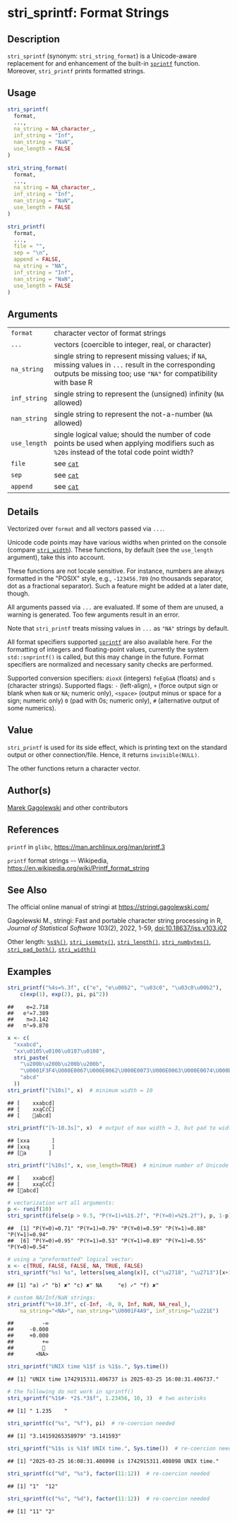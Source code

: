 # stri_sprintf: Format Strings

## Description

`stri_sprintf` (synonym: `stri_string_format`) is a Unicode-aware replacement for and enhancement of the built-in [`sprintf`](https://stat.ethz.ch/R-manual/R-devel/library/base/help/sprintf.html) function. Moreover, `stri_printf` prints formatted strings.

## Usage

``` r
stri_sprintf(
  format,
  ...,
  na_string = NA_character_,
  inf_string = "Inf",
  nan_string = "NaN",
  use_length = FALSE
)

stri_string_format(
  format,
  ...,
  na_string = NA_character_,
  inf_string = "Inf",
  nan_string = "NaN",
  use_length = FALSE
)

stri_printf(
  format,
  ...,
  file = "",
  sep = "\n",
  append = FALSE,
  na_string = "NA",
  inf_string = "Inf",
  nan_string = "NaN",
  use_length = FALSE
)
```

## Arguments

|  |  |
|----|----|
| `format` | character vector of format strings |
| `...` | vectors (coercible to integer, real, or character) |
| `na_string` | single string to represent missing values; if `NA`, missing values in `...` result in the corresponding outputs be missing too; use `"NA"` for compatibility with base R |
| `inf_string` | single string to represent the (unsigned) infinity (`NA` allowed) |
| `nan_string` | single string to represent the not-a-number (`NA` allowed) |
| `use_length` | single logical value; should the number of code points be used when applying modifiers such as `%20s` instead of the total code point width? |
| `file` | see [`cat`](https://stat.ethz.ch/R-manual/R-devel/library/base/help/cat.html) |
| `sep` | see [`cat`](https://stat.ethz.ch/R-manual/R-devel/library/base/help/cat.html) |
| `append` | see [`cat`](https://stat.ethz.ch/R-manual/R-devel/library/base/help/cat.html) |

## Details

Vectorized over `format` and all vectors passed via `...`.

Unicode code points may have various widths when printed on the console (compare [`stri_width`](stri_width.md)). These functions, by default (see the `use_length` argument), take this into account.

These functions are not locale sensitive. For instance, numbers are always formatted in the \"POSIX\" style, e.g., `-123456.789` (no thousands separator, dot as a fractional separator). Such a feature might be added at a later date, though.

All arguments passed via `...` are evaluated. If some of them are unused, a warning is generated. Too few arguments result in an error.

Note that `stri_printf` treats missing values in `...` as `"NA"` strings by default.

All format specifiers supported [`sprintf`](https://stat.ethz.ch/R-manual/R-devel/library/base/help/sprintf.html) are also available here. For the formatting of integers and floating-point values, currently the system `std::snprintf()` is called, but this may change in the future. Format specifiers are normalized and necessary sanity checks are performed.

Supported conversion specifiers: `dioxX` (integers) `feEgGaA` (floats) and `s` (character strings). Supported flags: `-` (left-align), `+` (force output sign or blank when `NaN` or `NA`; numeric only), `<space>` (output minus or space for a sign; numeric only) `0` (pad with 0s; numeric only), `#` (alternative output of some numerics).

## Value

`stri_printf` is used for its side effect, which is printing text on the standard output or other connection/file. Hence, it returns `invisible(NULL)`.

The other functions return a character vector.

## Author(s)

[Marek Gagolewski](https://www.gagolewski.com/) and other contributors

## References

`printf` in `glibc`, <https://man.archlinux.org/man/printf.3>

`printf` format strings -- Wikipedia, <https://en.wikipedia.org/wiki/Printf_format_string>

## See Also

The official online manual of <span class="pkg">stringi</span> at <https://stringi.gagolewski.com/>

Gagolewski M., <span class="pkg">stringi</span>: Fast and portable character string processing in R, *Journal of Statistical Software* 103(2), 2022, 1-59, [doi:10.18637/jss.v103.i02](https://doi.org/10.18637/jss.v103.i02)

Other length: [`%s$%()`](+25s+24+25.md), [`stri_isempty()`](stri_isempty.md), [`stri_length()`](stri_length.md), [`stri_numbytes()`](stri_numbytes.md), [`stri_pad_both()`](stri_pad.md), [`stri_width()`](stri_width.md)

## Examples




``` r
stri_printf("%4s=%.3f", c("e", "e\u00b2", "\u03c0", "\u03c0\u00b2"),
    c(exp(1), exp(2), pi, pi^2))
```

```
##    e=2.718
##   e²=7.389
##    π=3.142
##   π²=9.870
```

``` r
x <- c(
  "xxabcd",
  "xx\u0105\u0106\u0107\u0108",
  stri_paste(
    "\u200b\u200b\u200b\u200b",
    "\U0001F3F4\U000E0067\U000E0062\U000E0073\U000E0063\U000E0074\U000E007F",
    "abcd"
  ))
stri_printf("[%10s]", x)  # minimum width = 10
```

```
## [    xxabcd]
## [    xxąĆćĈ]
## [    ​​​​🏴󠁧󠁢󠁳󠁣󠁴󠁿abcd]
```

``` r
stri_printf("[%-10.3s]", x)  # output of max width = 3, but pad to width of 10
```

```
## [xxa       ]
## [xxą       ]
## [​​​​🏴󠁧󠁢󠁳󠁣󠁴󠁿a       ]
```

``` r
stri_printf("[%10s]", x, use_length=TRUE)  # minimum number of Unicode code points = 10
```

```
## [    xxabcd]
## [    xxąĆćĈ]
## [​​​​🏴󠁧󠁢󠁳󠁣󠁴󠁿abcd]
```

``` r
# vectorization wrt all arguments:
p <- runif(10)
stri_sprintf(ifelse(p > 0.5, "P(Y=1)=%1$.2f", "P(Y=0)=%2$.2f"), p, 1-p)
```

```
##  [1] "P(Y=0)=0.71" "P(Y=1)=0.79" "P(Y=0)=0.59" "P(Y=1)=0.88" "P(Y=1)=0.94"
##  [6] "P(Y=0)=0.95" "P(Y=1)=0.53" "P(Y=1)=0.89" "P(Y=1)=0.55" "P(Y=0)=0.54"
```

``` r
# using a "preformatted" logical vector:
x <- c(TRUE, FALSE, FALSE, NA, TRUE, FALSE)
stri_sprintf("%s) %s", letters[seq_along(x)], c("\u2718", "\u2713")[x+1])
```

```
## [1] "a) ✓" "b) ✘" "c) ✘" NA     "e) ✓" "f) ✘"
```

``` r
# custom NA/Inf/NaN strings:
stri_printf("%+10.3f", c(-Inf, -0, 0, Inf, NaN, NA_real_),
    na_string="<NA>", nan_string="\U0001F4A9", inf_string="\u221E")
```

```
##         -∞
##     -0.000
##     +0.000
##         +∞
##         💩
##       <NA>
```

``` r
stri_sprintf("UNIX time %1$f is %1$s.", Sys.time())
```

```
## [1] "UNIX time 1742915311.406737 is 2025-03-25 16:08:31.406737."
```

``` r
# the following do not work in sprintf()
stri_sprintf("%1$#- *2$.*3$f", 1.23456, 10, 3)  # two asterisks
```

```
## [1] " 1.235    "
```

``` r
stri_sprintf(c("%s", "%f"), pi)  # re-coercion needed
```

```
## [1] "3.14159265358979" "3.141593"
```

``` r
stri_sprintf("%1$s is %1$f UNIX time.", Sys.time())  # re-coercion needed
```

```
## [1] "2025-03-25 16:08:31.408098 is 1742915311.408098 UNIX time."
```

``` r
stri_sprintf(c("%d", "%s"), factor(11:12))  # re-coercion needed
```

```
## [1] "1"  "12"
```

``` r
stri_sprintf(c("%s", "%d"), factor(11:12))  # re-coercion needed
```

```
## [1] "11" "2"
```
